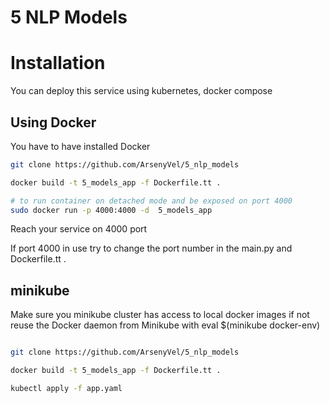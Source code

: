 # 5 NLP Models
# Installation

You can deploy this service using kubernetes, docker compose


## Using Docker
You have to have installed Docker
```bash
git clone https://github.com/ArsenyVel/5_nlp_models

docker build -t 5_models_app -f Dockerfile.tt .

# to run container on detached mode and be exposed on port 4000
sudo docker run -p 4000:4000 -d  5_models_app
```
Reach your service on 4000 port

If port 4000 in use try to change the port number in the main.py and Dockerfile.tt . 

## minikube

Make sure you minikube cluster has access to local docker images if not
reuse the Docker daemon from Minikube with eval $(minikube docker-env)
```bash

git clone https://github.com/ArsenyVel/5_nlp_models

docker build -t 5_models_app -f Dockerfile.tt .

kubectl apply -f app.yaml
```
